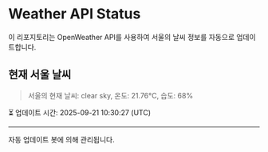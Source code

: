 
# Weather API Status

이 리포지토리는 OpenWeather API를 사용하여 서울의 날씨 정보를 자동으로 업데이트합니다.

## 현재 서울 날씨
> 서울의 현재 날씨: clear sky, 온도: 21.76°C, 습도: 68%

⏳ 업데이트 시간: 2025-09-21 10:30:27 (UTC)

---
자동 업데이트 봇에 의해 관리됩니다.
